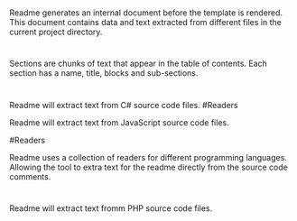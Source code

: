 #


Readme generates an internal document before the template is rendered. This document contains data and text extracted
from different files in the current project directory.

#


Sections are chunks of text that appear in the table of contents. Each section has a name, title, blocks and sub-sections.

#


Readme will extract text from C# source code files.
#Readers


Readme will extract text from JavaScript source code files.

#Readers


Readme uses a collection of readers for different programming languages. Allowing the tool
to extra text for the readme directly from the source code comments.

#


Readme will extract text fromm PHP source code files.
